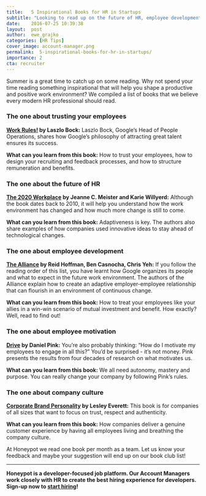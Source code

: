 ```yaml
---
title:   5 Inspirational Books for HR in Startups
subtitle: "Looking to read up on the future of HR, employee development, employee motivation, and company culture? We've listed out 5 inspirational books that we believe every modern HR professional should read!"
date:    2016-07-25 10:39:38
layout:  post
author:  ewe_grajko
categories: [HR Tips] 
cover_image: account-manager.png
permalink:  5-inspirational-books-for-hr-in-startups/
importance: 2
cta: recruiter
---
```


Summer is a great time to catch up on some reading.  Why not spend your time reading something inspirational that will help you shape a productive and positive work environment? We compiled a list of books that we believe every modern HR professional should read. 

<!--more-->

### The one about trusting your employees

**[Work Rules!][1] by Laszlo Bock:** Laszlo Bock, Google’s Head of People Operations, shares how Google’s philosophy of attracting great talent ensures its success. 

**What can you learn from this book:** How to trust your employees, how to design your recruiting and feedback processes, and how to structure remuneration and benefits. 

### The one about the future of HR

**[The 2020 Workplace][2] by Jeanne C. Meister and Karie Willyerd:** Although the book dates back to 2010, it  will help you understand how the work environment has changed and how much more change is still to come.  

**What can you learn from this book:** Adaptiveness is key. The authors also share examples of how companies used innovative ideas to stay ahead of technological changes. 

### The one about employee development

**[The Alliance][3] by Reid Hoffman, Ben Casnocha, Chris Yeh:** If you follow the reading order of this list, you have learnt how Google organizes its people and what to expect in the future work environment. The authors of the Alliance explain how to create an adaptive employer-employee relationship that can flourish in an environment of continuous change.  

**What can you learn from this book:** How to treat your employees like your allies in a win-win scenario of mutual investment and benefit. How exactly? Well, read to find out!

### The one about employee motivation

**[Drive][4] by Daniel Pink:** You’re also probably thinking: “How do I motivate my employees to engage in all this?” You’d be surprised - it’s not money. Pink presents the results from four decades of research on what motivates us. 

**What can you learn from this book:** We all need autonomy, mastery and purpose. You can really change your company by following Pink’s rules.


### The one about company culture 

**[Corporate Brand Personality][5] by Lesley Everett:** This book is for companies of all sizes that want to focus on trust, respect and authenticity. 

**What can you learn from this book:** How companies deliver a genuine customer experience by having all employees living and breathing the company culture. 



At Honeypot we read one book per month as a team. Let us know your feedback and maybe your suggestion will end up on our book club list!


* * *

**Honeypot is a developer-focused job platform. Our Account Managers work closely with HR to create the best hiring experience for developers. Sign-up now to [start hiring][6]!**




[1]: https://www.amazon.de/Work-Rules-Insights-Inside-Transform/dp/1455554790
[2]: https://www.amazon.com/2020-Workplace-Innovative-Companies-Tomorrows/dp/0061763276/ref=pd_bxgy_14_img_2?ie=UTF8&psc=1&refRID=ZXF1X758C8HKEZTDYJR7 
[3]: https://www.amazon.de/Alliance-Managing-Talent-Networked-Age/dp/1625275773?ie=UTF8&colid=2B4GFTRX0E8A&coliid=I1222R2L4X2R73&ref_=wl_it_dp_v_S_ttl
[4]: https://www.amazon.de/Drive-Surprising-Truth-About-Motivates/dp/1594484805?ie=UTF8&colid=2B4GFTRX0E8A&coliid=I2IKS5MIBVVWFW&ref_=wl_it_dp_v_nS_ttl
[5]: https://www.amazon.com/Corporate-Brand-Personality-Organizations-Authenticity/dp/0749471379/ref=pd_sim_14_4?ie=UTF8&dpID=51Je%2Blj59-L&dpSrc=sims&preST=_AC_UL320_SR212%2C320_&psc=1&refRID=4F0SWXT40WP5ABVDCWWK 
[6]: https://www.honeypot.io/pages/for_employers?utm_source=books

